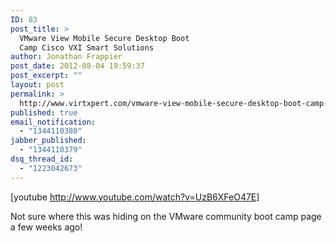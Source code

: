 ```yaml
---
ID: 83
post_title: >
  VMware View Mobile Secure Desktop Boot
  Camp Cisco VXI Smart Solutions
author: Jonathan Frappier
post_date: 2012-08-04 19:59:37
post_excerpt: ""
layout: post
permalink: >
  http://www.virtxpert.com/vmware-view-mobile-secure-desktop-boot-camp-cisco-vxi-smart-solutions/
published: true
email_notification:
  - "1344110380"
jabber_published:
  - "1344110379"
dsq_thread_id:
  - "1223042673"
---
```

[youtube http://www.youtube.com/watch?v=UzB6XFeO47E]

Not sure where this was hiding on the VMware community boot camp page a few weeks ago!